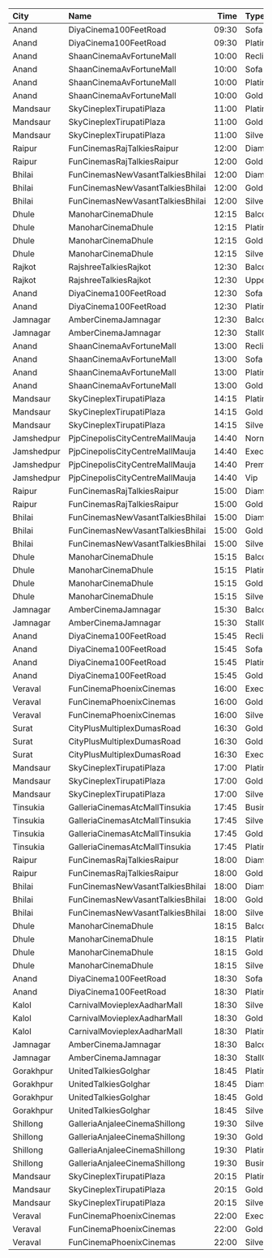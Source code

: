 | City       | Name                             |  Time | Type            | Price | Capacity | Booked |
| :--------- | :------------------------------- | ----: | :-------------- | ----: | -------: | -----: |
| Anand      | DiyaCinema100FeetRoad            | 09:30 | Sofa            |  150₹ |      100 |      0 |
| Anand      | DiyaCinema100FeetRoad            | 09:30 | Platinum        |  100₹ |      100 |      0 |
| Anand      | ShaanCinemaAvFortuneMall         | 10:00 | Recliner        |  300₹ |      100 |      0 |
| Anand      | ShaanCinemaAvFortuneMall         | 10:00 | Sofa            |  250₹ |      100 |      0 |
| Anand      | ShaanCinemaAvFortuneMall         | 10:00 | Platinum        |   80₹ |      100 |      0 |
| Anand      | ShaanCinemaAvFortuneMall         | 10:00 | Gold            |   80₹ |      100 |      0 |
| Mandsaur   | SkyCineplexTirupatiPlaza         | 11:00 | Platinum        |  150₹ |      100 |      0 |
| Mandsaur   | SkyCineplexTirupatiPlaza         | 11:00 | Gold            |  150₹ |      100 |      0 |
| Mandsaur   | SkyCineplexTirupatiPlaza         | 11:00 | Silver          |  150₹ |      100 |      0 |
| Raipur     | FunCinemasRajTalkiesRaipur       | 12:00 | Diamond         |  100₹ |      100 |      0 |
| Raipur     | FunCinemasRajTalkiesRaipur       | 12:00 | Gold            |   50₹ |      100 |      0 |
| Bhilai     | FunCinemasNewVasantTalkiesBhilai | 12:00 | Diamond         |  100₹ |      100 |      0 |
| Bhilai     | FunCinemasNewVasantTalkiesBhilai | 12:00 | Golden          |   60₹ |      100 |      0 |
| Bhilai     | FunCinemasNewVasantTalkiesBhilai | 12:00 | Silver          |   60₹ |      100 |      0 |
| Dhule      | ManoharCinemaDhule               | 12:15 | Balcony         |  150₹ |       85 |     40 |
| Dhule      | ManoharCinemaDhule               | 12:15 | Platinum        |  112₹ |      166 |     77 |
| Dhule      | ManoharCinemaDhule               | 12:15 | Gold            |  100₹ |      231 |    106 |
| Dhule      | ManoharCinemaDhule               | 12:15 | Silver          |   90₹ |      179 |     84 |
| Rajkot     | RajshreeTalkiesRajkot            | 12:30 | Balcony         |  120₹ |      100 |      0 |
| Rajkot     | RajshreeTalkiesRajkot            | 12:30 | Upper           |  100₹ |      100 |      0 |
| Anand      | DiyaCinema100FeetRoad            | 12:30 | Sofa            |  150₹ |      100 |      0 |
| Anand      | DiyaCinema100FeetRoad            | 12:30 | Platinum        |  100₹ |      100 |      0 |
| Jamnagar   | AmberCinemaJamnagar              | 12:30 | Balcony         |   80₹ |      358 |    298 |
| Jamnagar   | AmberCinemaJamnagar              | 12:30 | StallClass      |   70₹ |      598 |    568 |
| Anand      | ShaanCinemaAvFortuneMall         | 13:00 | Recliner        |  300₹ |      100 |      0 |
| Anand      | ShaanCinemaAvFortuneMall         | 13:00 | Sofa            |  250₹ |      100 |      0 |
| Anand      | ShaanCinemaAvFortuneMall         | 13:00 | Platinum        |   90₹ |      100 |      0 |
| Anand      | ShaanCinemaAvFortuneMall         | 13:00 | Gold            |   90₹ |      100 |      0 |
| Mandsaur   | SkyCineplexTirupatiPlaza         | 14:15 | Platinum        |  170₹ |      100 |      0 |
| Mandsaur   | SkyCineplexTirupatiPlaza         | 14:15 | Gold            |  170₹ |      100 |      0 |
| Mandsaur   | SkyCineplexTirupatiPlaza         | 14:15 | Silver          |  150₹ |      100 |      0 |
| Jamshedpur | PjpCinepolisCityCentreMallMauja  | 14:40 | Normal          |  160₹ |       12 |      0 |
| Jamshedpur | PjpCinepolisCityCentreMallMauja  | 14:40 | Executive       |  180₹ |       28 |      0 |
| Jamshedpur | PjpCinepolisCityCentreMallMauja  | 14:40 | Premium         |  200₹ |       32 |      4 |
| Jamshedpur | PjpCinepolisCityCentreMallMauja  | 14:40 | Vip             |  400₹ |        6 |      0 |
| Raipur     | FunCinemasRajTalkiesRaipur       | 15:00 | Diamond         |  100₹ |      100 |      0 |
| Raipur     | FunCinemasRajTalkiesRaipur       | 15:00 | Gold            |   50₹ |      100 |      0 |
| Bhilai     | FunCinemasNewVasantTalkiesBhilai | 15:00 | Diamond         |  100₹ |      100 |      0 |
| Bhilai     | FunCinemasNewVasantTalkiesBhilai | 15:00 | Golden          |   60₹ |      100 |      0 |
| Bhilai     | FunCinemasNewVasantTalkiesBhilai | 15:00 | Silver          |   60₹ |      100 |      0 |
| Dhule      | ManoharCinemaDhule               | 15:15 | Balcony         |  150₹ |       85 |     40 |
| Dhule      | ManoharCinemaDhule               | 15:15 | Platinum        |  112₹ |      166 |     77 |
| Dhule      | ManoharCinemaDhule               | 15:15 | Gold            |  100₹ |      231 |    106 |
| Dhule      | ManoharCinemaDhule               | 15:15 | Silver          |   90₹ |      179 |     84 |
| Jamnagar   | AmberCinemaJamnagar              | 15:30 | Balcony         |   80₹ |      358 |    298 |
| Jamnagar   | AmberCinemaJamnagar              | 15:30 | StallClass      |   70₹ |      598 |    568 |
| Anand      | DiyaCinema100FeetRoad            | 15:45 | Recliner        |  250₹ |      100 |      0 |
| Anand      | DiyaCinema100FeetRoad            | 15:45 | Sofa            |  200₹ |      100 |      0 |
| Anand      | DiyaCinema100FeetRoad            | 15:45 | Platinum        |  100₹ |      100 |      0 |
| Anand      | DiyaCinema100FeetRoad            | 15:45 | Gold            |  100₹ |      100 |      0 |
| Veraval    | FunCinemaPhoenixCinemas          | 16:00 | Executive       |  100₹ |       15 |      0 |
| Veraval    | FunCinemaPhoenixCinemas          | 16:00 | Gold            |  100₹ |       88 |      0 |
| Veraval    | FunCinemaPhoenixCinemas          | 16:00 | Silver          |  100₹ |       22 |      0 |
| Surat      | CityPlusMultiplexDumasRoad       | 16:30 | GoldStar        |  110₹ |       10 |      0 |
| Surat      | CityPlusMultiplexDumasRoad       | 16:30 | Gold            |  140₹ |       10 |      0 |
| Surat      | CityPlusMultiplexDumasRoad       | 16:30 | Executive       |  300₹ |       10 |      0 |
| Mandsaur   | SkyCineplexTirupatiPlaza         | 17:00 | Platinum        |  200₹ |      100 |      0 |
| Mandsaur   | SkyCineplexTirupatiPlaza         | 17:00 | Gold            |  200₹ |      100 |      0 |
| Mandsaur   | SkyCineplexTirupatiPlaza         | 17:00 | Silver          |  170₹ |      100 |      0 |
| Tinsukia   | GalleriaCinemasAtcMallTinsukia   | 17:45 | Business        |  290₹ |       14 |      7 |
| Tinsukia   | GalleriaCinemasAtcMallTinsukia   | 17:45 | Silver          |  100₹ |       34 |     18 |
| Tinsukia   | GalleriaCinemasAtcMallTinsukia   | 17:45 | Gold            |  190₹ |       66 |     33 |
| Tinsukia   | GalleriaCinemasAtcMallTinsukia   | 17:45 | Platinum        |  240₹ |      123 |     61 |
| Raipur     | FunCinemasRajTalkiesRaipur       | 18:00 | Diamond         |  100₹ |      100 |      0 |
| Raipur     | FunCinemasRajTalkiesRaipur       | 18:00 | Gold            |   50₹ |      100 |      0 |
| Bhilai     | FunCinemasNewVasantTalkiesBhilai | 18:00 | Diamond         |  100₹ |      100 |      0 |
| Bhilai     | FunCinemasNewVasantTalkiesBhilai | 18:00 | Golden          |   60₹ |      100 |      0 |
| Bhilai     | FunCinemasNewVasantTalkiesBhilai | 18:00 | Silver          |   60₹ |      100 |      0 |
| Dhule      | ManoharCinemaDhule               | 18:15 | Balcony         |  150₹ |       85 |     40 |
| Dhule      | ManoharCinemaDhule               | 18:15 | Platinum        |  112₹ |      166 |     77 |
| Dhule      | ManoharCinemaDhule               | 18:15 | Gold            |  100₹ |      231 |    106 |
| Dhule      | ManoharCinemaDhule               | 18:15 | Silver          |   90₹ |      179 |     84 |
| Anand      | DiyaCinema100FeetRoad            | 18:30 | Sofa            |  150₹ |      100 |      0 |
| Anand      | DiyaCinema100FeetRoad            | 18:30 | Platinum        |  100₹ |      100 |      0 |
| Kalol      | CarnivalMovieplexAadharMall      | 18:30 | SilverOffline   |  100₹ |       48 |     24 |
| Kalol      | CarnivalMovieplexAadharMall      | 18:30 | GoldOffline     |  130₹ |      315 |    157 |
| Kalol      | CarnivalMovieplexAadharMall      | 18:30 | PlatinumOffline |  140₹ |       15 |      8 |
| Jamnagar   | AmberCinemaJamnagar              | 18:30 | Balcony         |   80₹ |      358 |    298 |
| Jamnagar   | AmberCinemaJamnagar              | 18:30 | StallClass      |   70₹ |      598 |    568 |
| Gorakhpur  | UnitedTalkiesGolghar             | 18:45 | Platinum        |  110₹ |      100 |      0 |
| Gorakhpur  | UnitedTalkiesGolghar             | 18:45 | Diamond         |   90₹ |      100 |      0 |
| Gorakhpur  | UnitedTalkiesGolghar             | 18:45 | Gold            |   70₹ |      100 |      0 |
| Gorakhpur  | UnitedTalkiesGolghar             | 18:45 | Silver          |   60₹ |      100 |      0 |
| Shillong   | GalleriaAnjaleeCinemaShillong    | 19:30 | Silver          |  150₹ |       24 |      0 |
| Shillong   | GalleriaAnjaleeCinemaShillong    | 19:30 | Gold            |  200₹ |       48 |      0 |
| Shillong   | GalleriaAnjaleeCinemaShillong    | 19:30 | Platinum        |  250₹ |       55 |      0 |
| Shillong   | GalleriaAnjaleeCinemaShillong    | 19:30 | Business        |  350₹ |        7 |      0 |
| Mandsaur   | SkyCineplexTirupatiPlaza         | 20:15 | Platinum        |  200₹ |      100 |      0 |
| Mandsaur   | SkyCineplexTirupatiPlaza         | 20:15 | Gold            |  200₹ |      100 |      0 |
| Mandsaur   | SkyCineplexTirupatiPlaza         | 20:15 | Silver          |  170₹ |      100 |      0 |
| Veraval    | FunCinemaPhoenixCinemas          | 22:00 | Executive       |  100₹ |       15 |      0 |
| Veraval    | FunCinemaPhoenixCinemas          | 22:00 | Gold            |  100₹ |       88 |      0 |
| Veraval    | FunCinemaPhoenixCinemas          | 22:00 | Silver          |  100₹ |       22 |      0 |